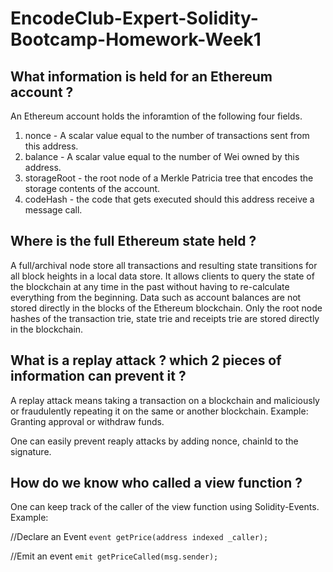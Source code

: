 
# EncodeClub-Expert-Solidity-Bootcamp-Homework-Week1

## What information is held for an Ethereum account ?
An Ethereum account holds the inforamtion of the following four fields.

1. nonce - A scalar value equal to the number of transactions sent from this address.
2. balance - A scalar value equal to the number of Wei owned by this address.
3. storageRoot - the root node of a Merkle Patricia tree that encodes the storage contents of the account.
4. codeHash - the code that gets executed should this address receive a message call.

## Where is the full Ethereum state held ?
A full/archival node store all transactions and resulting state transitions for all block heights in a local data store. It allows clients to query the state of the 
blockchain at any time in the past without having to re-calculate everything from the beginning. Data such as account balances are not stored directly in the blocks 
of the Ethereum blockchain. Only the root node hashes of the transaction trie, state trie and receipts trie are stored directly in the blockchain. 

## What is a replay attack ? which 2 pieces of information can prevent it ?
A replay attack means taking a transaction on a  blockchain and maliciously or fraudulently repeating it on the same or another blockchain.
Example: Granting approval or withdraw funds.

One can easily prevent reaply attacks by adding nonce, chainId to the signature.

## How do we know who called a view function ?
One can keep track of the caller of the view function using Solidity-Events.
Example:

//Declare an Event
`event getPrice(address indexed _caller);`

//Emit an event
`emit getPriceCalled(msg.sender);`
